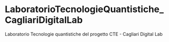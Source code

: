 # LaboratorioTecnologieQuantistiche_CagliariDigitalLab
Laboratorio Tecnologie quantistiche del progetto CTE - Cagliari Digital Lab

